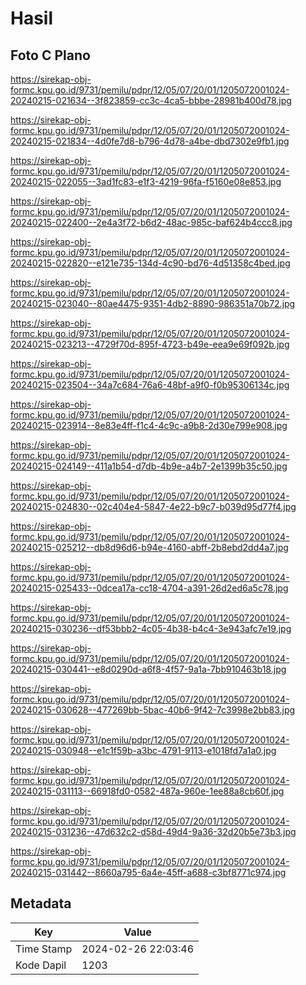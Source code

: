 # Hasil

## Foto C Plano

https://sirekap-obj-formc.kpu.go.id/9731/pemilu/pdpr/12/05/07/20/01/1205072001024-20240215-021634--3f823859-cc3c-4ca5-bbbe-28981b400d78.jpg

https://sirekap-obj-formc.kpu.go.id/9731/pemilu/pdpr/12/05/07/20/01/1205072001024-20240215-021834--4d0fe7d8-b796-4d78-a4be-dbd7302e9fb1.jpg

https://sirekap-obj-formc.kpu.go.id/9731/pemilu/pdpr/12/05/07/20/01/1205072001024-20240215-022055--3ad1fc83-e1f3-4219-96fa-f5160e08e853.jpg

https://sirekap-obj-formc.kpu.go.id/9731/pemilu/pdpr/12/05/07/20/01/1205072001024-20240215-022400--2e4a3f72-b6d2-48ac-985c-baf624b4ccc8.jpg

https://sirekap-obj-formc.kpu.go.id/9731/pemilu/pdpr/12/05/07/20/01/1205072001024-20240215-022820--e121e735-134d-4c90-bd76-4d51358c4bed.jpg

https://sirekap-obj-formc.kpu.go.id/9731/pemilu/pdpr/12/05/07/20/01/1205072001024-20240215-023040--80ae4475-9351-4db2-8890-986351a70b72.jpg

https://sirekap-obj-formc.kpu.go.id/9731/pemilu/pdpr/12/05/07/20/01/1205072001024-20240215-023213--4729f70d-895f-4723-b49e-eea9e69f092b.jpg

https://sirekap-obj-formc.kpu.go.id/9731/pemilu/pdpr/12/05/07/20/01/1205072001024-20240215-023504--34a7c684-76a6-48bf-a9f0-f0b95306134c.jpg

https://sirekap-obj-formc.kpu.go.id/9731/pemilu/pdpr/12/05/07/20/01/1205072001024-20240215-023914--8e83e4ff-f1c4-4c9c-a9b8-2d30e799e908.jpg

https://sirekap-obj-formc.kpu.go.id/9731/pemilu/pdpr/12/05/07/20/01/1205072001024-20240215-024149--411a1b54-d7db-4b9e-a4b7-2e1399b35c50.jpg

https://sirekap-obj-formc.kpu.go.id/9731/pemilu/pdpr/12/05/07/20/01/1205072001024-20240215-024830--02c404e4-5847-4e22-b9c7-b039d95d77f4.jpg

https://sirekap-obj-formc.kpu.go.id/9731/pemilu/pdpr/12/05/07/20/01/1205072001024-20240215-025212--db8d96d6-b94e-4160-abff-2b8ebd2dd4a7.jpg

https://sirekap-obj-formc.kpu.go.id/9731/pemilu/pdpr/12/05/07/20/01/1205072001024-20240215-025433--0dcea17a-cc18-4704-a391-26d2ed6a5c78.jpg

https://sirekap-obj-formc.kpu.go.id/9731/pemilu/pdpr/12/05/07/20/01/1205072001024-20240215-030236--df53bbb2-4c05-4b38-b4c4-3e943afc7e19.jpg

https://sirekap-obj-formc.kpu.go.id/9731/pemilu/pdpr/12/05/07/20/01/1205072001024-20240215-030441--e8d0290d-a6f8-4f57-9a1a-7bb910463b18.jpg

https://sirekap-obj-formc.kpu.go.id/9731/pemilu/pdpr/12/05/07/20/01/1205072001024-20240215-030628--477269bb-5bac-40b6-9f42-7c3998e2bb83.jpg

https://sirekap-obj-formc.kpu.go.id/9731/pemilu/pdpr/12/05/07/20/01/1205072001024-20240215-030948--e1c1f59b-a3bc-4791-9113-e1018fd7a1a0.jpg

https://sirekap-obj-formc.kpu.go.id/9731/pemilu/pdpr/12/05/07/20/01/1205072001024-20240215-031113--66918fd0-0582-487a-960e-1ee88a8cb60f.jpg

https://sirekap-obj-formc.kpu.go.id/9731/pemilu/pdpr/12/05/07/20/01/1205072001024-20240215-031236--47d632c2-d58d-49d4-9a36-32d20b5e73b3.jpg

https://sirekap-obj-formc.kpu.go.id/9731/pemilu/pdpr/12/05/07/20/01/1205072001024-20240215-031442--8660a795-6a4e-45ff-a688-c3bf8771c974.jpg


## Metadata

| Key        | Value               |
| ---------- | ------------------- |
| Time Stamp | 2024-02-26 22:03:46 |
| Kode Dapil | 1203                |




